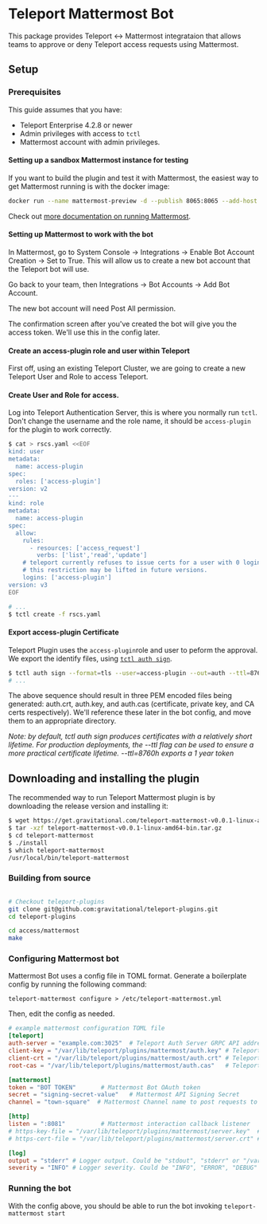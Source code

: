# Teleport Mattermost Bot

This package provides Teleport <-> Mattermost integrataion that allows teams to approve or deny Teleport access requests using Mattermost.

## Setup

### Prerequisites

This guide assumes that you have:

* Teleport Enterprise 4.2.8 or newer
* Admin privileges with access to `tctl`
* Mattermost account with admin privileges.

#### Setting up a sandbox Mattermost instance for testing

If you want to build the plugin and test it with Mattermost, the easiest way to get Mattermost running is with the docker image:

```bash
docker run --name mattermost-preview -d --publish 8065:8065 --add-host dockerhost:127.0.0.1 mattermost/mattermost-preview
```

Check out [more documentation on running Mattermost](https://docs.mattermost.com/install/docker-local-machine.html).


#### Setting up Mattermost to work with the bot

In Mattermost, go to System Console -> Integrations -> Enable Bot Account Creation -> Set to True.
This will allow us to create a new bot account that the Teleport bot will use.

Go back to your team, then Integrations -> Bot Accounts -> Add Bot Account.

The new bot account will need Post All permission.

The confirmation screen after you've created the bot will give you the access token. We'll use this in the config later.

#### Create an access-plugin role and user within Teleport
First off, using an existing Teleport Cluster, we are going to create a new Teleport User and Role to access Teleport.

#### Create User and Role for access.
Log into Teleport Authentication Server, this is where you normally run `tctl`. Don't change the username and the role name, it should be `access-plugin` for the plugin to work correctly.

```bash
$ cat > rscs.yaml <<EOF
kind: user
metadata:
  name: access-plugin
spec:
  roles: ['access-plugin']
version: v2
---
kind: role
metadata:
  name: access-plugin
spec:
  allow:
    rules:
      - resources: ['access_request']
        verbs: ['list','read','update']
    # teleport currently refuses to issue certs for a user with 0 logins,
    # this restriction may be lifted in future versions.
    logins: ['access-plugin']
version: v3
EOF

# ...
$ tctl create -f rscs.yaml
```

#### Export access-plugin Certificate
Teleport Plugin uses the `access-plugin`role and user to peform the approval. We export the identify files, using [`tctl auth sign`](https://gravitational.com/teleport/docs/cli-docs/#tctl-auth-sign).

```bash
$ tctl auth sign --format=tls --user=access-plugin --out=auth --ttl=8760h
# ...
```

The above sequence should result in three PEM encoded files being generated: auth.crt, auth.key, and auth.cas (certificate, private key, and CA certs respectively).  We'll reference these later in the bot config, and move them to an appropriate directory.

_Note: by default, tctl auth sign produces certificates with a relatively short lifetime. For production deployments, the --ttl flag can be used to ensure a more practical certificate lifetime. --ttl=8760h exports a 1 year token_


## Downloading and installing the plugin

The recommended way to run Teleport Mattermost plugin is by downloading the release version and installing it:

```bash
$ wget https://get.gravitational.com/teleport-mattermost-v0.0.1-linux-amd64-bin.tar.gz
$ tar -xzf teleport-mattermost-v0.0.1-linux-amd64-bin.tar.gz
$ cd teleport-mattermost
$ ./install
$ which teleport-mattermost
/usr/local/bin/teleport-mattermost
```

### Building from source

```bash

# Checkout teleport-plugins
git clone git@github.com:gravitational/teleport-plugins.git
cd teleport-plugins

cd access/mattermost
make
```

### Configuring Mattermost bot

Mattermost Bot uses a config file in TOML format. Generate a boilerplate config by running the following command:

```
teleport-mattermost configure > /etc/teleport-mattermost.yml
```

Then, edit the config as needed.

```TOML
# example mattermost configuration TOML file
[teleport]
auth-server = "example.com:3025"  # Teleport Auth Server GRPC API address
client-key = "/var/lib/teleport/plugins/mattermost/auth.key" # Teleport GRPC client secret key
client-crt = "/var/lib/teleport/plugins/mattermost/auth.crt" # Teleport GRPC client certificate
root-cas = "/var/lib/teleport/plugins/mattermost/auth.cas"   # Teleport cluster CA certs

[mattermost]
token = "BOT TOKEN"       # Mattermost Bot OAuth token
secret = "signing-secret-value"   # Mattermost API Signing Secret
channel = "town-square"  # Mattermost Channel name to post requests to

[http]
listen = ":8081"          # Mattermost interaction callback listener
# https-key-file = "/var/lib/teleport/plugins/mattermost/server.key"  # TLS private key
# https-cert-file = "/var/lib/teleport/plugins/mattermost/server.crt" # TLS certificate

[log]
output = "stderr" # Logger output. Could be "stdout", "stderr" or "/var/lib/teleport/mattermost.log"
severity = "INFO" # Logger severity. Could be "INFO", "ERROR", "DEBUG" or "WARN".

```

### Running the bot

With the config above, you should be able to run the bot invoking `teleport-mattermost start`
